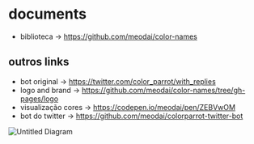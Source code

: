 # documents

* biblioteca -> https://github.com/meodai/color-names

## outros links 
* bot original -> https://twitter.com/color_parrot/with_replies
* logo and brand -> https://github.com/meodai/color-names/tree/gh-pages/logo
* visualização cores -> https://codepen.io/meodai/pen/ZEBVwOM
* bot do twitter -> https://github.com/meodai/colorparrot-twitter-bot

![Untitled Diagram](https://user-images.githubusercontent.com/6234230/126054478-0820f89f-f25f-444f-94e7-3b9cbe30a160.png)
